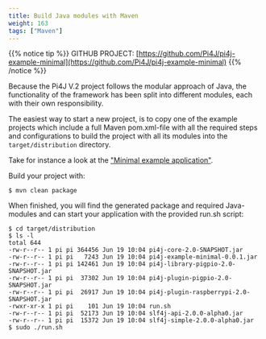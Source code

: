 ```yaml
---
title: Build Java modules with Maven
weight: 163
tags: ["Maven"]
---
```


{{% notice tip %}}
GITHUB PROJECT: [https://github.com/Pi4J/pi4j-example-minimal](https://github.com/Pi4J/pi4j-example-minimal)
{{% /notice %}}

Because the Pi4J V.2 project follows the modular approach of Java, the functionality of the framework has been split into
different modules, each with their own responsibility. 

The easiest way to start a new project, is to copy one of the example projects which include a full Maven pom.xml-file
with all the required steps and configurations to build the project with all its modules into the `target/distribution`
directory.

Take for instance a look at the ["Minimal example application"](/getting-started/minimal-example-application/).

Build your project with:

```shell
$ mvn clean package
``` 

When finished, you will find the generated package and required Java-modules and can start your application with the 
provided run.sh script:

```shell
$ cd target/distribution
$ ls -l
total 644
-rw-r--r-- 1 pi pi 364456 Jun 19 10:04 pi4j-core-2.0-SNAPSHOT.jar
-rw-r--r-- 1 pi pi   7243 Jun 19 10:04 pi4j-example-minimal-0.0.1.jar
-rw-r--r-- 1 pi pi 142461 Jun 19 10:04 pi4j-library-pigpio-2.0-SNAPSHOT.jar
-rw-r--r-- 1 pi pi  37302 Jun 19 10:04 pi4j-plugin-pigpio-2.0-SNAPSHOT.jar
-rw-r--r-- 1 pi pi  26917 Jun 19 10:04 pi4j-plugin-raspberrypi-2.0-SNAPSHOT.jar
-rwxr-xr-x 1 pi pi    101 Jun 19 10:04 run.sh
-rw-r--r-- 1 pi pi  52173 Jun 19 10:04 slf4j-api-2.0.0-alpha0.jar
-rw-r--r-- 1 pi pi  15372 Jun 19 10:04 slf4j-simple-2.0.0-alpha0.jar
$ sudo ./run.sh
``` 